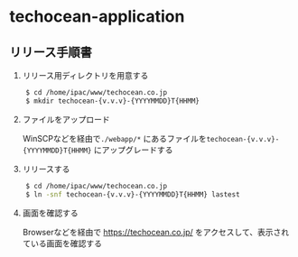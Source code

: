 # techocean-application


リリース手順書
----------
1. リリース用ディレクトリを用意する

```bash
    $ cd /home/ipac/www/techocean.co.jp
    $ mkdir techocean-{v.v.v}-{YYYYMMDD}T{HHMM}
```

2. ファイルをアップロード

    WinSCPなどを経由で`./webapp/*` にあるファイルを`techocean-{v.v.v}-{YYYYMMDD}T{HHMM}` にアップグレードする


3. リリースする

```bash
    $ cd /home/ipac/www/techocean.co.jp
    $ ln -snf techocean-{v.v.v}-{YYYYMMDD}T{HHMM} lastest
```

4. 画面を確認する

    Browserなどを経由で https://techocean.co.jp/ をアクセスして、表示されている画面を確認する
